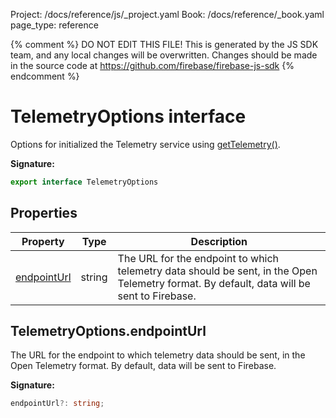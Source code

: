 Project: /docs/reference/js/_project.yaml
Book: /docs/reference/_book.yaml
page_type: reference

{% comment %}
DO NOT EDIT THIS FILE!
This is generated by the JS SDK team, and any local changes will be
overwritten. Changes should be made in the source code at
https://github.com/firebase/firebase-js-sdk
{% endcomment %}

# TelemetryOptions interface
Options for initialized the Telemetry service using [getTelemetry()](./telemetry_.md#gettelemetry_448bdc6)<!-- -->.

<b>Signature:</b>

```typescript
export interface TelemetryOptions 
```

## Properties

|  Property | Type | Description |
|  --- | --- | --- |
|  [endpointUrl](./telemetry_angular.telemetryoptions.md#telemetryoptionsendpointurl) | string | The URL for the endpoint to which telemetry data should be sent, in the Open Telemetry format. By default, data will be sent to Firebase. |

## TelemetryOptions.endpointUrl

The URL for the endpoint to which telemetry data should be sent, in the Open Telemetry format. By default, data will be sent to Firebase.

<b>Signature:</b>

```typescript
endpointUrl?: string;
```
